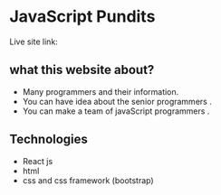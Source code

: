 # JavaScript Pundits

Live site link: 

## what this website about?
- Many programmers and their information. 
- You can have idea about the senior programmers . 
- You can make a team of javaScript programmers . 

## Technologies
- React js
- html
- css and css framework (bootstrap)
